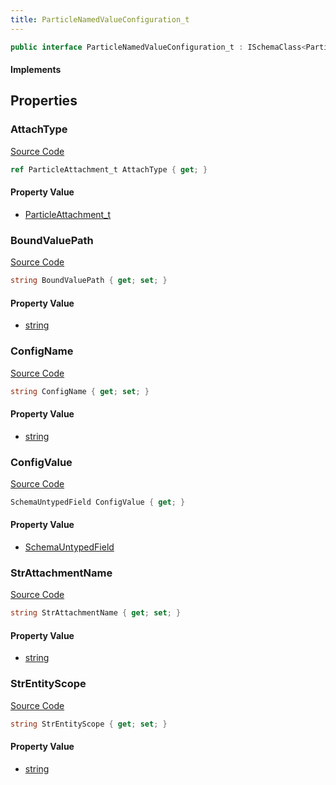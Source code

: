 ```yaml
---
title: ParticleNamedValueConfiguration_t
---
```


```csharp
public interface ParticleNamedValueConfiguration_t : ISchemaClass<ParticleNamedValueConfiguration_t>, ISchemaField, ISchemaClass, INativeHandle
```

#### Implements

## Properties

### AttachType

[Source Code](https://github.com/swiftly-solution/swiftlys2/blob/main/managed/src/SwiftlyS2.Generated/Schemas/Interfaces/ParticleNamedValueConfiguration_t.cs#L24)

```csharp
ref ParticleAttachment_t AttachType { get; }
```

#### Property Value

- [ParticleAttachment_t](/docs/api/shared/schemadefinitions/particleattachment_t)

### BoundValuePath

[Source Code](https://github.com/swiftly-solution/swiftlys2/blob/main/managed/src/SwiftlyS2.Generated/Schemas/Interfaces/ParticleNamedValueConfiguration_t.cs#L22)

```csharp
string BoundValuePath { get; set; }
```

#### Property Value

- [string](https://learn.microsoft.com/dotnet/api/system.string)

### ConfigName

[Source Code](https://github.com/swiftly-solution/swiftlys2/blob/main/managed/src/SwiftlyS2.Generated/Schemas/Interfaces/ParticleNamedValueConfiguration_t.cs#L17)

```csharp
string ConfigName { get; set; }
```

#### Property Value

- [string](https://learn.microsoft.com/dotnet/api/system.string)

### ConfigValue

[Source Code](https://github.com/swiftly-solution/swiftlys2/blob/main/managed/src/SwiftlyS2.Generated/Schemas/Interfaces/ParticleNamedValueConfiguration_t.cs#L20)

```csharp
SchemaUntypedField ConfigValue { get; }
```

#### Property Value

- [SchemaUntypedField](/docs/api/shared/schemas/schemauntypedfield)

### StrAttachmentName

[Source Code](https://github.com/swiftly-solution/swiftlys2/blob/main/managed/src/SwiftlyS2.Generated/Schemas/Interfaces/ParticleNamedValueConfiguration_t.cs#L28)

```csharp
string StrAttachmentName { get; set; }
```

#### Property Value

- [string](https://learn.microsoft.com/dotnet/api/system.string)

### StrEntityScope

[Source Code](https://github.com/swiftly-solution/swiftlys2/blob/main/managed/src/SwiftlyS2.Generated/Schemas/Interfaces/ParticleNamedValueConfiguration_t.cs#L26)

```csharp
string StrEntityScope { get; set; }
```

#### Property Value

- [string](https://learn.microsoft.com/dotnet/api/system.string)

